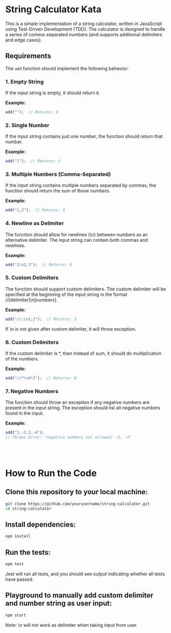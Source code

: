 # String Calculator Kata

This is a simple implementation of a string calculator, written in JavaScript using Test-Driven Development (TDD). The calculator is designed to handle a series of comma-separated numbers (and supports additional delimiters and edge cases).

## Requirements

The `add` function should implement the following behavior:

### 1. **Empty String**  
If the input string is empty, it should return `0`.

**Example:**
```javascript
add("");  // Returns: 0
```

### 2. **Single Number**

If the input string contains just one number, the function should return that number.

**Example:**

```javascript
add("1");  // Returns: 1
```

### 3. **Multiple Numbers (Comma-Separated)**
If the input string contains multiple numbers separated by commas, the function should return the sum of those numbers.

**Example:**

```javascript
add("1,2");  // Returns: 3
```

### 4. **Newline as Delimiter**
The function should allow for newlines (\n) between numbers as an alternative delimiter. The input string can contain both commas and newlines.

**Example:**

```javascript
add("1\n2,3");  // Returns: 6
```

### 5. **Custom Delimiters**
The function should support custom delimiters. The custom delimiter will be specified at the beginning of the input string in the format //[delimiter]\n[numbers].

**Example:**

```javascript
add("//;\n1;2");  // Returns: 3
```
If \n is not given after custom delimiter, it will throw exception.

### 6. **Custom Delimiters**
If the custom delimiter is *, then instead of sum, it should do multiplication of the numbers.

**Example:**

```javascript
add("//*\n4*2");  // Returns: 8
```

### 7. **Negative Numbers**
The function should throw an exception if any negative numbers are present in the input string. The exception should list all negative numbers found in the input.

**Example:**

```javascript
add("1,-2,3,-4");  
// Throws Error: "negative numbers not allowed: -2, -4"
```

<br/>
<br/>

# How to Run the Code

## Clone this repository to your local machine:

```bash
git clone https://github.com/yourusername/string-calculator.git
cd string-calculator
```
## Install dependencies:

```bash
npm install
```

## Run the tests:

```bash
npm test
```
Jest will run all tests, and you should see output indicating whether all tests have passed.

## Playground to manually add custom delimiter and number string as user input:

```bash
npm start
```
Note: \n will not work as delimiter when taking input from user.
